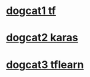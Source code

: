 # [dogcat1 tf](https://colab.research.google.com/github/songmoo/DataAnalysis/blob/master/Deep%20learning/dog_vs_cat/DOGVSCAT.ipynb)
# [dogcat2 karas](https://colab.research.google.com/github/songmoo/DataAnalysis/blob/master/Deep%20learning/dog_vs_cat/DogsCats.ipynb)
# [dogcat3 tflearn](https://colab.research.google.com/github/songmoo/DataAnalysis/blob/master/Deep%20learning/dog_vs_cat/DogsCats.ipynb)

